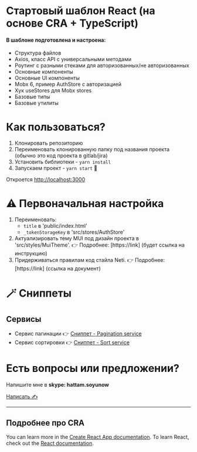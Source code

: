 # Стартовый шаблон React (на основе CRA + TypeScript)

#### В шаблоне подготовлена и настроена:

-   Структура файлов
-   Axios, класс API c универсальными методами
-   Роутинг с разными стеками для авторизованных/не авторизованных
-   Основные компоненты
-   Основные UI компоненты
-   Mobx 6, пример AuthStore с авторизацией
-   Хук useStores для Mobx stores
-   Базовые типы
-   Базовые утилиты

# Как пользоваться?

1. Клонировать репозиторию
2. Переименовать клонированную папку под названия проекта (обычно это код проекта в gitlab/jira)
3. Установить библиотеки - `yarn install`
4. Запускаем проект - `yarn start` 🙌

Откроется [http://localhost:3000](http://localhost:3000)

# ⚠️ Первоначальная настройка

1. Переименовать:
    - `title` в 'public/index.html'
    - `_tokenStorageKey` в 'src/stores/AuthStore'
2. Актуализировать тему MUI под дизайн проекта в 'src/styles/MuiTheme'. 👉 Подробнее: [https://link] (будет ссылка на инструкцию)
3. Придерживаться правилам код стайла Neti. 👉 Подробнее: [https://link] (ссылка на документ)

# 🪄 Сниппеты
## Сервисы
- Сервис пагинации 👉  [Сниппет - Pagination service](https://gitlab.netimob.com/develop/web-cra-template/snippets/4)
- Сервис сортировки 👉  [Сниппет - Sort service](https://gitlab.netimob.com/develop/web-cra-template/snippets/5)


# Есть вопросы или предложении?
Напишите мне в **skype: hattam.soyunow**

[Написать  ✍](https://join.skype.com/invite/nfEEObYTWqda)

-----
## Подробнее про CRA
You can learn more in the [Create React App documentation](https://facebook.github.io/create-react-app/docs/getting-started).
To learn React, check out the [React documentation](https://reactjs.org/).